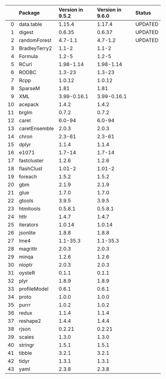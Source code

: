 <!-- markdown-link-check-disable -->

|    | Package       | Version in 9.5.2   | Version in 9.6.0   | Status   |
|---:|:--------------|:-------------------|:-------------------|:---------|
|  0 | data.table    | 1.15.4             | 1.17.4             | UPDATED  |
|  1 | digest        | 0.6.35             | 0.6.37             | UPDATED  |
|  2 | randomForest  | 4.7-1.1            | 4.7-1.2            | UPDATED  |
|  3 | BradleyTerry2 | 1.1-2              | 1.1-2              |          |
|  4 | Formula       | 1.2-5              | 1.2-5              |          |
|  5 | RCurl         | 1.98-1.14          | 1.98-1.14          |          |
|  6 | RODBC         | 1.3-23             | 1.3-23             |          |
|  7 | Rcpp          | 1.0.12             | 1.0.12             |          |
|  8 | SparseM       | 1.81               | 1.81               |          |
|  9 | XML           | 3.99-0.16.1        | 3.99-0.16.1        |          |
| 10 | acepack       | 1.4.2              | 1.4.2              |          |
| 11 | brglm         | 0.7.2              | 0.7.2              |          |
| 12 | caret         | 6.0-94             | 6.0-94             |          |
| 13 | caretEnsemble | 2.0.3              | 2.0.3              |          |
| 14 | chron         | 2.3-61             | 2.3-61             |          |
| 15 | dplyr         | 1.1.4              | 1.1.4              |          |
| 16 | e1071         | 1.7-14             | 1.7-14             |          |
| 17 | fastcluster   | 1.2.6              | 1.2.6              |          |
| 18 | flashClust    | 1.01-2             | 1.01-2             |          |
| 19 | foreach       | 1.5.2              | 1.5.2              |          |
| 20 | gbm           | 2.1.9              | 2.1.9              |          |
| 21 | glue          | 1.7.0              | 1.7.0              |          |
| 22 | gtools        | 3.9.5              | 3.9.5              |          |
| 23 | htmltools     | 0.5.8.1            | 0.5.8.1            |          |
| 24 | httr          | 1.4.7              | 1.4.7              |          |
| 25 | iterators     | 1.0.14             | 1.0.14             |          |
| 26 | jsonlite      | 1.8.8              | 1.8.8              |          |
| 27 | lme4          | 1.1-35.3           | 1.1-35.3           |          |
| 28 | magrittr      | 2.0.3              | 2.0.3              |          |
| 29 | minqa         | 1.2.6              | 1.2.6              |          |
| 30 | nloptr        | 2.0.3              | 2.0.3              |          |
| 31 | oysteR        | 0.1.1              | 0.1.1              |          |
| 32 | plyr          | 1.8.9              | 1.8.9              |          |
| 33 | profileModel  | 0.6.1              | 0.6.1              |          |
| 34 | proto         | 1.0.0              | 1.0.0              |          |
| 35 | purrr         | 1.0.2              | 1.0.2              |          |
| 36 | redux         | 1.1.4              | 1.1.4              |          |
| 37 | reshape2      | 1.4.4              | 1.4.4              |          |
| 38 | rjson         | 0.2.21             | 0.2.21             |          |
| 39 | scales        | 1.3.0              | 1.3.0              |          |
| 40 | stringr       | 1.5.1              | 1.5.1              |          |
| 41 | tibble        | 3.2.1              | 3.2.1              |          |
| 42 | tidyr         | 1.3.1              | 1.3.1              |          |
| 43 | yaml          | 2.3.8              | 2.3.8              |          |